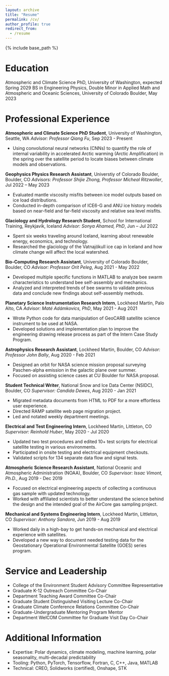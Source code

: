 ```yaml
---
layout: archive
title: "Resume"
permalink: /cv/
author_profile: true
redirect_from:
  - /resume
---
```


{% include base_path %}

Education
======
Atmospheric and Climate Science PhD, University of Washington, expected Spring 2029
BS in Engineering Physics, Double Minor in Applied Math and Atmospheric and Oceanic Sciences, University of Colorado Boulder, May 2023

Professional Experience
======
**Atmospheric and Climate Science PhD Student**, University of Washington, Seattle, WA 
_Advisor: Professor Qiang Fu_, Sep 2023 - Present
* Using convolutional neural networks (CNNs) to quantify the role of internal variability in accelerated Arctic warming (Arctic Amplification) in the spring over the satellite period to locate biases between climate models and observations.

**Geophysics Physics Research Assistant**, Universtiy of Colorado Boulder, Boulder, CO
_Advisors: Professor Shijie Zhong, Professor Micheal Ritzwoller_, Jul 2022 – May 2023
* Evaluated mantle viscosity misfits between ice model outputs based on ice load distributions.
* Conducted in-depth comparison of ICE6-G and ANU ice history models based on near-field and far-field viscosity and relative sea level misfits.

**Glaciology and Hydrology Research Student**, School for International Training, Reykjavík, Iceland
_Advisor: Sonya Ahamed, PhD_, Jun – Jul 2022
* Spent six weeks traveling around Iceland, learning about renewable energy, economics, and technology.
* Researched the glaciology of the Vatnajökull ice cap in Iceland and how climate change will affect the local watershed.
 
**Bio-Computing Research Assistant**, University of Colorado Boulder, Boulder, CO
_Advisor: Professor Orit Peleg_, Aug 2021 - May 2022
* Developed multiple specific functions in MATLAB to analyze bee swarm characteristics to understand bee self-assembly and mechanics.
* Analyzed and interpreted trends of bee swarms to validate previous data and conclude new findings about self-assembly methods.

**Planetary Science Instrumentation Research Intern**, Lockheed Martin, Palo Alto, CA
_Advisor: Maté Adámkovics, PhD_, May 2021 - Aug 2021
* Wrote Python code for data manipulation of GeoCARB satellite science instrument to be used at NASA.
* Developed solutions and implementation plan to improve the engineering drawing release process as part of the Intern Case Study Program.

**Astrophysics Research Assistant**, Lockheed Martin, Boulder, CO
_Advisor: Professor John Bally_, Aug 2020 - Feb 2021
* Designed an orbit for NASA science mission proposal surveying Paschen-alpha emission in the galactic plane over summer.
* Focused on assisting science cases at CU Boulder for NASA proposal.

**Student Technical Writer**, National Snow and Ice Data Center (NSIDC), Boulder, CO
_Supervisor: Candida Dewes_, Aug 2020 - Jan 2021
* Migrated metadata documents from HTML to PDF for a more effortless user experience.
* Directed RAMP satellite web page migration project.
* Led and notated weekly department meetings.

**Electrical and Test Engineering Intern**, Lockheed Martin, Littleton, CO
_Supervisor: Reinhold Huber_, May 2020 - Jul 2020
* Updated two test procedures and edited 10+ test scripts for electrical satellite testing in various environments.
* Participated in onsite testing and electrical equipment checkouts.
* Validated scripts for 134 separate data flow and signal tests.

**Atmospheric Science Research Assistant**, National Oceanic and Atmospheric Administration (NOAA), Boulder, CO
_Supervisor: Issac Vimont, Ph.D._, Aug 2019 - Dec 2019
* Focused on electrical engineering aspects of collecting a continuous gas sample with updated technology.
* Worked with affiliated scientists to better understand the science behind the design and the intended goal of the AirCore gas sampling project.

**Mechanical and Systems Engineering Intern**, Lockheed Martin, Littleton, CO
_Supervisor: Anthony Sandora_, Jun 2019 - Aug 2019
* Worked daily in a high-bay to get hands-on mechanical and electrical experience with satellites.
* Developed a new way to document needed testing data for the Geostationary Operational Environmental Satellite (GOES) series program.

Service and Leadership
======
* College of the Environment Student Advisory Committee Representative
* Graduate K-12 Outreach Committee Co-Chair
* Department Teaching Award Committee Co-Chair 
* Graduate Student Distinguished Visiting Lecture Co-Chair
* Graduate Climate Conference Relations Committee Co-Chair
* Graduate-Undergraduate Mentoring Program Mentor
* Department WelCOM Committee for Graduate Visit Day Co-Chair 

Additional Information
======
* Expertise: Polar dynamics, climate modeling, machine learning, polar seasonality, multi-decadal predictability
* Tooling: Python, PyTorch, Tensorflow, Fortran, C, C++, Java, MATLAB
* Technical: CREO, Solidworks (certified), Onshape, STK
